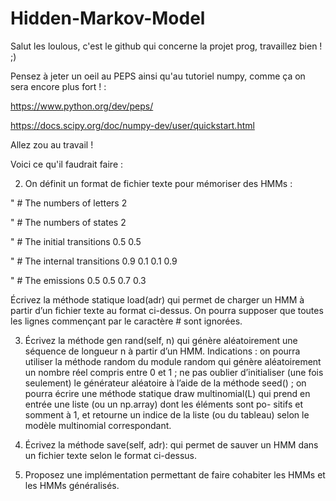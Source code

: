 # Hidden-Markov-Model
Salut les loulous, c'est le github qui concerne la projet prog, travaillez bien ! ;)

Pensez à jeter un oeil au PEPS ainsi qu'au tutoriel numpy, comme ça on sera encore plus fort ! : 

https://www.python.org/dev/peps/

https://docs.scipy.org/doc/numpy-dev/user/quickstart.html

Allez zou au travail ! 



Voici ce qu'il faudrait faire :


2. On définit un format de fichier texte pour mémoriser des HMMs :


" # The numbers of letters
2

" # The numbers of states 
2

" # The initial transitions
0.5
0.5

" # The internal transitions
0.9 0.1
0.1 0.9

" # The emissions
0.5 0.5
0.7 0.3



 Écrivez la méthode statique load(adr) qui permet de charger un
 HMM à partir d’un fichier texte au format ci-dessus. On pourra
 supposer que toutes les lignes commençant par le caractère # sont
 ignorées.

 3. Écrivez la méthode gen rand(self, n) qui génère aléatoirement une
 séquence de longueur n à partir d’un HMM. Indications : on pourra
 utiliser la méthode random du module random qui génère aléatoirement
 un nombre réel compris entre 0 et 1 ; ne pas oublier d’initialiser (une
 fois seulement) le générateur aléatoire à l’aide de la méthode seed() ;
 on pourra écrire une méthode statique draw multinomial(L) qui
 prend en entrée une liste (ou un np.array) dont les éléments sont po-
 sitifs et somment à 1, et retourne un indice de la liste (ou du tableau)
 selon le modèle multinomial correspondant.

 4. Écrivez la méthode save(self, adr): qui permet de sauver un HMM
 dans un fichier texte selon le format ci-dessus.

 5. Proposez une implémentation permettant de faire cohabiter les HMMs
 et les HMMs généralisés.
